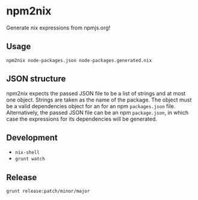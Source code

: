 npm2nix
=======

Generate nix expressions from npmjs.org!


Usage
-----

`npm2nix node-packages.json node-packages.generated.nix`

JSON structure
--------------

npm2nix expects the passed JSON file to be a list of strings and at most one
object. Strings are taken as the name of the package. The object must be
a valid dependencies object for an for an npm `packages.json` file.
Alternatively, the passed JSON file can be an npm `package.json`, in which
case the expressions for its dependencies will be generated.

Development
-----------

- `nix-shell`
- `grunt watch`

Release
-------

`grunt release:patch/minor/major`
